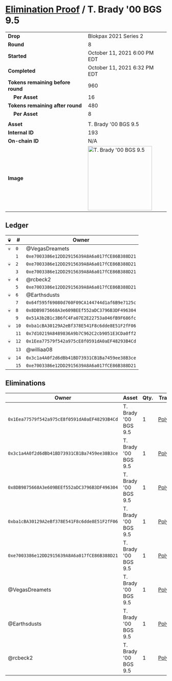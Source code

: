 # [Elimination Proof](./readme.md) / T. Brady &#039;00 BGS 9.5

|||
|---|---|
| **Drop** | Blokpax 2021 Series 2 |
| **Round** | 8 |
| **Started** | October 11, 2021 6:00 PM EDT |
| **Completed** | October 11, 2021 6:32 PM EDT |
| **Tokens remaining before round** | 960 |
| **&nbsp;&nbsp;&nbsp;&nbsp;Per Asset** | 16 |
| **Tokens remaining after round** | 480 |
| **&nbsp;&nbsp;&nbsp;&nbsp;Per Asset** | 8 |
| | |
| **Asset** | T. Brady &#039;00 BGS 9.5 |
| **Internal ID** | 193 |
| **On-chain ID** | N/A |
| **Image** | <img src="https://tcdn.blokpax.com/9484ebfa-6313-45d1-905f-33a23bb471a2/899ab5e1468df4aa9c926e2ff299ef9a3d81723478606794a935fa2892b20c5d.jpg" height="200" alt="T. Brady &#039;00 BGS 9.5" /> |

## Ledger

| 💀 | # | Owner |
| --- | --- | --- |
| 💀 | `0` | @VegasDreamets |
|  | `1` | `0xe7003386e12DD2915639A8A6a017fCE86B388D21` |
| 💀 | `2` | `0xe7003386e12DD2915639A8A6a017fCE86B388D21` |
|  | `3` | `0xe7003386e12DD2915639A8A6a017fCE86B388D21` |
| 💀 | `4` | @rcbeck2 |
|  | `5` | `0xe7003386e12DD2915639A8A6a017fCE86B388D21` |
| 💀 | `6` | @Earthsdusts |
|  | `7` | `0x64f595f69080d760F09CA144744d1af6B9e7125c` |
| 💀 | `8` | `0x8DB9875668A3e609BEEf552aDC3796B3DF496304` |
|  | `9` | `0x51A3b2B1c3B6fC4Fa07E2E22753a046fB9F686fc` |
| 💀 | `10` | `0xba1cBA30129A2eBf378E541F8c6dde8E51F2fF06` |
|  | `11` | `0x7d10219A8489836A9b7C962C2cb9051E3CDa0ff2` |
| 💀 | `12` | `0x1Eea77579f542a975cE8f0591dA0aEF48293B4Cd` |
|  | `13` | @williaa08 |
| 💀 | `14` | `0x3c1a4A0f2d6dBb41BD73931CB1Ba7459ee38B3ce` |
|  | `15` | `0xe7003386e12DD2915639A8A6a017fCE86B388D21` |


## Eliminations

| Owner | Asset | Qty. | Transaction |
| --- | --- | --- | --- |
| `0x1Eea77579f542a975cE8f0591dA0aEF48293B4Cd` | T. Brady '00 BGS 9.5 | 1 | [Polygonscan](https://polygonscan.com/tx/0x6352a49bbbc55759ded1ab9498bda626d71bdf713521b59c06c70bb5b909c6a6) |
| `0x3c1a4A0f2d6dBb41BD73931CB1Ba7459ee38B3ce` | T. Brady '00 BGS 9.5 | 1 | [Polygonscan](https://polygonscan.com/tx/0xedc68937470c36c3b035dcdaf11328d434e867e8dd9987c3ceb753e14be16cfc) |
| `0x8DB9875668A3e609BEEf552aDC3796B3DF496304` | T. Brady '00 BGS 9.5 | 1 | [Polygonscan](https://polygonscan.com/tx/0xeb48272a20ae80ee4a2e6f14787e383ade6690ad0e27d2c6647392651c16fdb9) |
| `0xba1cBA30129A2eBf378E541F8c6dde8E51F2fF06` | T. Brady '00 BGS 9.5 | 1 | [Polygonscan](https://polygonscan.com/tx/0x8e05564e768d17a4bfb156b19f6f2bc252adf0a3255543649044e55c0c9deb52) |
| `0xe7003386e12DD2915639A8A6a017fCE86B388D21` | T. Brady '00 BGS 9.5 | 1 | [Polygonscan](https://polygonscan.com/tx/0xf10f28885d1a8a75cd0824341a7d4ea1fa739f750d967387d7355ec47bc664c0) |
| @VegasDreamets | T. Brady '00 BGS 9.5 | 1 | [Polygonscan](https://polygonscan.com/tx/0xcd0efc02951ebb4a7693455f91c22956dacdeabdae9f25199b32b2a44d49a34e) |
| @Earthsdusts | T. Brady '00 BGS 9.5 | 1 | [Polygonscan](https://polygonscan.com/tx/0xa566996ac840ea7ac96bc73c7e2cb4ae7899386f4be2b79dd440d3d641182e2a) |
| @rcbeck2 | T. Brady '00 BGS 9.5 | 1 | [Polygonscan](https://polygonscan.com/tx/0xe1f84306e9ed18e8505bb2aa796974f117686a087337870b2d0e1a7d7a2c33f5) |
